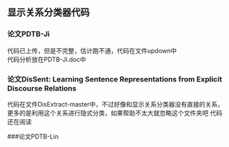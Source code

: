 
显示关系分类器代码
------
### 论文PDTB-Ji

  代码已上传，但是不完整，估计跑不通，代码在文件updown中  
  代码分析放在PDTB-Ji.doc中
  

### 论文DisSent: Learning Sentence Representations from Explicit Discourse Relations
  代码在文件DisExtract-master中，不过好像和显示关系分类器没有直接的关系，更多的是利用这个关系进行隐式分类，如果帮助不太大就忽略这个文件夹吧 
  代码还在阅读  

###论文PDTB-Lin
